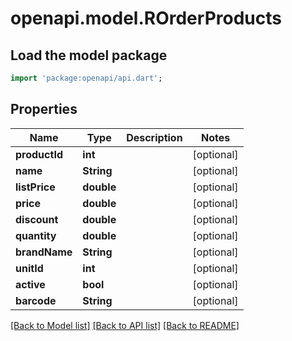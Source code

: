 # openapi.model.ROrderProducts

## Load the model package
```dart
import 'package:openapi/api.dart';
```

## Properties
Name | Type | Description | Notes
------------ | ------------- | ------------- | -------------
**productId** | **int** |  | [optional] 
**name** | **String** |  | [optional] 
**listPrice** | **double** |  | [optional] 
**price** | **double** |  | [optional] 
**discount** | **double** |  | [optional] 
**quantity** | **double** |  | [optional] 
**brandName** | **String** |  | [optional] 
**unitId** | **int** |  | [optional] 
**active** | **bool** |  | [optional] 
**barcode** | **String** |  | [optional] 

[[Back to Model list]](../README.md#documentation-for-models) [[Back to API list]](../README.md#documentation-for-api-endpoints) [[Back to README]](../README.md)


